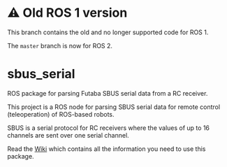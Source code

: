# :warning: Old ROS 1 version

This branch contains the old and no longer supported code for ROS 1.

The `master` branch is now for ROS 2.

# sbus_serial

ROS package for parsing Futaba SBUS serial data from a RC receiver.

This project is a ROS node for parsing SBUS serial data for remote control (teleoperation) of ROS-based robots. 

SBUS is a serial protocol for RC receivers where the values of up to 16 channels are sent over one serial channel.

Read the [Wiki](https://github.com/jenswilly/sbus_serial/wiki) which contains all the information you need to use this package.
